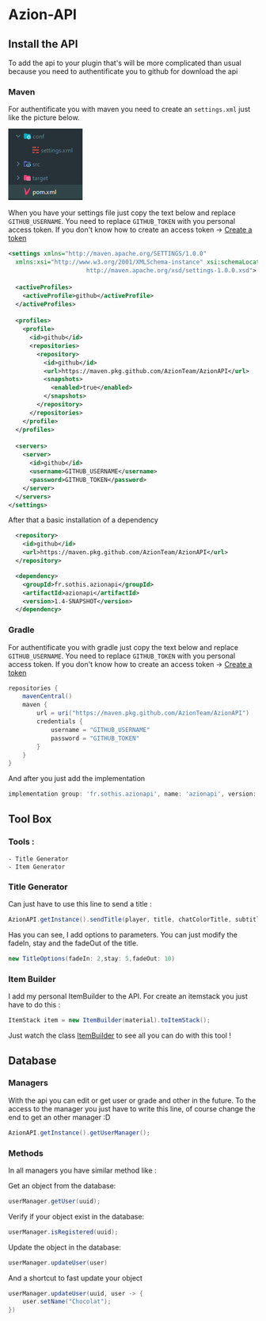 # Azion-API

## Install the API

To add the api to your plugin that's will be more complicated than usual because you need to authentificate you to github for download the api

### Maven

For authentificate you with maven you need to create an `settings.xml` just like the picture below.

![plot](./libs/pictures/maven-config.PNG)


When you have your settings file just copy the text below and replace `GITHUB_USERNAME`.
You need to replace `GITHUB_TOKEN` with you personal access token. If you don't know how to create an access token -> [Create a token](https://github.com/settings/tokens/new)
```xml
<settings xmlns="http://maven.apache.org/SETTINGS/1.0.0"
  xmlns:xsi="http://www.w3.org/2001/XMLSchema-instance" xsi:schemaLocation="http://maven.apache.org/SETTINGS/1.0.0
                      http://maven.apache.org/xsd/settings-1.0.0.xsd">

  <activeProfiles>
    <activeProfile>github</activeProfile>
  </activeProfiles>

  <profiles>
    <profile>
      <id>github</id>
      <repositories>
        <repository>
          <id>github</id>
          <url>https://maven.pkg.github.com/AzionTeam/AzionAPI</url>
          <snapshots>
            <enabled>true</enabled>
          </snapshots>
        </repository>
      </repositories>
    </profile>
  </profiles>

  <servers>
    <server>
      <id>github</id>
      <username>GITHUB_USERNAME</username>
      <password>GITHUB_TOKEN</password>
    </server>
  </servers>
</settings>
```

After that a basic installation of a dependency

```xml
  <repository>
    <id>github</id>
    <url>https://maven.pkg.github.com/AzionTeam/AzionAPI</url>
  </repository>
```

```xml
  <dependency>
    <groupId>fr.sothis.azionapi</groupId>
    <artifactId>azionapi</artifactId>
    <version>1.4-SNAPSHOT</version>
  </dependency>
```

### Gradle
For authentificate you with gradle just copy the text below and replace `GITHUB_USERNAME`.
You need to replace `GITHUB_TOKEN` with you personal access token. If you don't know how to create an access token -> [Create a token](https://github.com/settings/tokens/new)

```groovy
repositories {
    mavenCentral()
    maven {
        url = uri("https://maven.pkg.github.com/AzionTeam/AzionAPI")
        credentials {
            username = "GITHUB_USERNAME"
            password = "GITHUB_TOKEN"
        }
    }
}
```

And after you just add the implementation

```groovy
implementation group: 'fr.sothis.azionapi', name: 'azionapi', version: '1.4-SNAPSHOT'
```
## Tool Box

### Tools :
    - Title Generator
    - Item Generator

### Title Generator

Can just have to use this line to send a title :

```java
AzionAPI.getInstance().sendTitle(player, title, chatColorTitle, subtitle, chatColorSubTitle, options);
```

Has you can see, I add options to parameters. You can just modify the fadeIn, stay and the fadeOut of the title.

```java
new TitleOptions(fadeIn: 2,stay: 5,fadeOut: 10)
```

### Item Builder

I add my personal ItemBuilder to the API.
For create an itemstack you just have to do this :

```java
ItemStack item = new ItemBuilder(material).toItemStack();
```

Just watch the class [ItemBuilder](https://github.com/AzionMC-team/Azion-API/blob/main/src/main/java/fr/azion/sothis/api/tools/ItemBuilder.java) to see all you can do with this tool !

## Database

### Managers

With the api you can edit or get user or grade and other in the future.
To the access to the manager you just have to write this line, of course change the end to get an other manager :D

```java
AzionAPI.getInstance().getUserManager();
```

### Methods

In all managers you have similar method like :

Get an object from the database:
```java
userManager.getUser(uuid);
```

Verify if your object exist in the database:
```java
userManager.isRegistered(uuid);
```

Update the object in the database:
```java
userManager.updateUser(user)
```

And a shortcut to fast update your object
```java
userManager.updateUser(uuid, user -> {
    user.setName("Chocolat");
})
```
